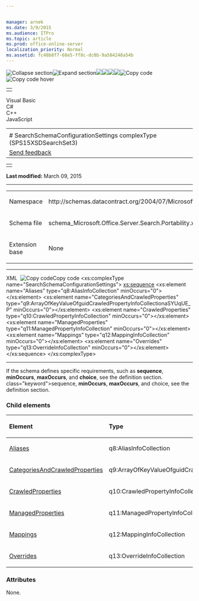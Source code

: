 ```yaml
---


manager: arnek
ms.date: 3/9/2015
ms.audience: ITPro
ms.topic: article
ms.prod: office-online-server
localization_priority: Normal
ms.assetid: fc48b8f7-68e5-ff8c-dc0b-9a584248a54b
---
```


![Collapse
section](../icons/collapse_all.gif "Collapse section")![Expand
section](../icons/expand_all.gif "Expand section")![](../icons/collapse_all.gif)![](../icons/expand_all.gif)![](../icons/dropdown.gif)![](../icons/dropdownHover.gif)![Copy
code](../icons/copycode.gif "Copy code")![Copy code
hover](../icons/copycodeHighlight.gif "Copy code hover")
<table>
<tbody>
<tr class="odd">
<td align="left"></td>
</tr>
</tbody>
</table>

Visual Basic  
C\#  
C++  
JavaScript  

<table>
<tbody>
<tr class="odd">
<td align="left"><span id="runningHeaderText"></span></td>
</tr>
<tr class="even">
<td align="left"># SearchSchemaConfigurationSettings complexType (SPS15XSDSearchSet3)</td>
</tr>
<tr class="odd">
<td align="left"><span id="headfeedbackarea" class="feedbackhead"><a href="javascript:SubmitFeedback(&#39;docthis@Microsoft.com&#39;,&#39;&#39;,&#39;&#39;,&#39;&#39;,&#39;1.0.18082.1225&#39;,&#39;%0\dThank%20you%20for%20your%20feedback.%20The%20developer%20writing%20teams%20use%20your%20feedback%20to%20improve%20documentation.%20While%20we%20are%20reviewing%20your%20feedback,%20we%20may%20send%20you%20e-mail%20to%20ask%20for%20clarification%20or%20feedback%20on%20a%20solution.%20We%20do%20not%20use%20your%20e-mail%20address%20for%20any%20other%20purpose%20and%20we%20delete%20it%20after%20we%20finish%20our%20review.%0\AFor%20further%20information%20about%20the%20privacy%20policies%20of%20Microsoft,%20please%20see%20http://privacy.microsoft.com/en-us/default.aspx.%0\A%0\d&#39;,&#39;Customer%20feedback&#39;);">Send feedback</a></span></td>
</tr>
</tbody>
</table>

<table>
<colgroup>
<col width="100%" />
</colgroup>
<tbody>
<tr class="odd">
<td align="left"></td>
</tr>
</tbody>
</table>

**Last modified:** March 09, 2015


-----------------------------------------------------------------------------------------------------------------------------------------------------------------------------------------------------

<table>
<colgroup>
<col width="50%" />
<col width="50%" />
</colgroup>
<tbody>
<tr class="odd">
<td align="left"><p><span class="label">Namespace</span></p></td>
<td align="left"><p>http://schemas.datacontract.org/2004/07/Microsoft.Office.Server.Search.Portability</p></td>
</tr>
<tr class="even">
<td align="left"><p><span class="label">Schema file</span></p></td>
<td align="left"><p>schema_Microsoft.Office.Server.Search.Portability.xsd</p></td>
</tr>
<tr class="odd">
<td align="left"><p><span class="label">Extension base</span></p></td>
<td align="left"><p>None</p></td>
</tr>
</tbody>
</table>


-----------------------------------------------------------------------------------------------------------------------------------------------------------------------------------------------

<span codelanguage="xmlLang"></span>
XML 
<span class="copyCode" onclick="CopyCode(this)"
onkeypress="CopyCode_CheckKey(this, event)"
onmouseover="ChangeCopyCodeIcon(this)"
onmouseout="ChangeCopyCodeIcon(this)" tabindex="0">![Copy
code](../icons/copycode.gif "Copy code")Copy code</span>
    <xs:complexType name="SearchSchemaConfigurationSettings">
        <xs:sequence>
            <xs:element name="Aliases" type="q8:AliasInfoCollection" minOccurs="0"></xs:element>
            <xs:element name="CategoriesAndCrawledProperties" type="q9:ArrayOfKeyValueOfguidCrawledPropertyInfoCollectionaSYUqUE_P" minOccurs="0"></xs:element>
            <xs:element name="CrawledProperties" type="q10:CrawledPropertyInfoCollection" minOccurs="0"></xs:element>
            <xs:element name="ManagedProperties" type="q11:ManagedPropertyInfoCollection" minOccurs="0"></xs:element>
            <xs:element name="Mappings" type="q12:MappingInfoCollection" minOccurs="0"></xs:element>
            <xs:element name="Overrides" type="q13:OverrideInfoCollection" minOccurs="0"></xs:element>
        </xs:sequence>
    </xs:complexType>


------------------------------------------------------------------------------------------------------------------------------------------------------------------------------------------------------------

If the schema defines specific requirements, such as **sequence**, **minOccurs**, **maxOccurs**, and **choice**, see the definition section.
class="keyword">sequence</span>, **minOccurs**,
**maxOccurs**, and <span
class="keyword">choice</span>, see the definition section.

### Child elements

<table>
<colgroup>
<col width="33%" />
<col width="33%" />
<col width="33%" />
</colgroup>
<thead>
<tr class="header">
<th align="left"><p>Element</p></th>
<th align="left"><p>Type</p></th>
<th align="left"><p>Description</p></th>
</tr>
</thead>
<tbody>
<tr class="odd">
<td align="left"><p><a href="aliases-element-searchschemaconfigurationsettings-complextypesps15xsdsearchset3.htm">Aliases</a></p></td>
<td align="left"><p>q8:AliasInfoCollection</p></td>
<td align="left"><p></p></td>
</tr>
<tr class="even">
<td align="left"><p><a href="categoriesandcrawledproperties-element-searchschemaconfigurationsettings-complex.htm">CategoriesAndCrawledProperties</a></p></td>
<td align="left"><p>q9:ArrayOfKeyValueOfguidCrawledPropertyInfoCollectionaSYUqUE_P</p></td>
<td align="left"><p></p></td>
</tr>
<tr class="odd">
<td align="left"><p><a href="crawledproperties-element-searchschemaconfigurationsettings-complextypesps15xsds.htm">CrawledProperties</a></p></td>
<td align="left"><p>q10:CrawledPropertyInfoCollection</p></td>
<td align="left"><p></p></td>
</tr>
<tr class="even">
<td align="left"><p><a href="managedproperties-element-searchschemaconfigurationsettings-complextypesps15xsds.htm">ManagedProperties</a></p></td>
<td align="left"><p>q11:ManagedPropertyInfoCollection</p></td>
<td align="left"><p></p></td>
</tr>
<tr class="odd">
<td align="left"><p><a href="mappings-element-searchschemaconfigurationsettings-complextypesps15xsdsearchset3.htm">Mappings</a></p></td>
<td align="left"><p>q12:MappingInfoCollection</p></td>
<td align="left"><p></p></td>
</tr>
<tr class="even">
<td align="left"><p><a href="overrides-element-searchschemaconfigurationsettings-complextypesps15xsdsearchset.htm">Overrides</a></p></td>
<td align="left"><p>q13:OverrideInfoCollection</p></td>
<td align="left"><p></p></td>
</tr>
</tbody>
</table>

### Attributes

None.








